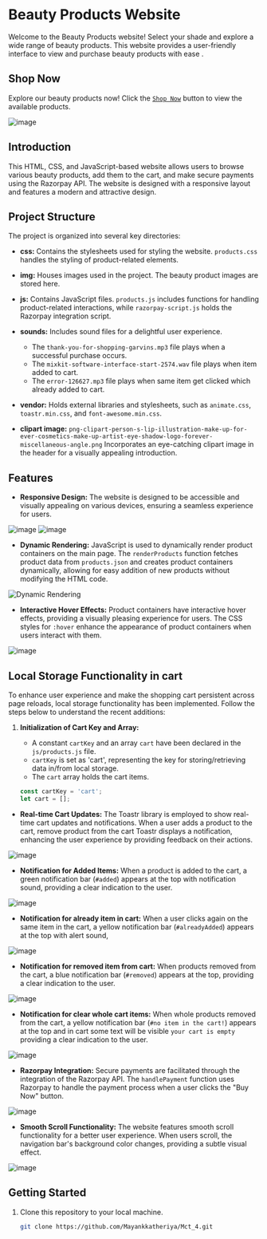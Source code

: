 # Beauty Products Website

Welcome to the Beauty Products website! Select your shade and explore a wide range of beauty products. This website provides a user-friendly interface to view and purchase beauty products with ease
.
## Shop Now
Explore our beauty products now! Click the [`Shop Now`](https://mayankkatheriya.github.io/Mct_4/Namisha_Payment-integration/) button to view the available products.

![image](https://github.com/Mayankkatheriya/Mct_4/assets/126158413/161afa9f-8dba-4763-8b52-1e07ad99a8cb)

## Introduction
This HTML, CSS, and JavaScript-based website allows users to browse various beauty products, add them to the cart, and make secure payments using the Razorpay API. The website is designed with a responsive layout and features a modern and attractive design.

## Project Structure
The project is organized into several key directories:

- **css:** Contains the stylesheets used for styling the website. `products.css` handles the styling of product-related elements.

- **img:** Houses images used in the project. The beauty product images are stored here.

- **js:** Contains JavaScript files. `products.js` includes functions for handling product-related interactions, while `razorpay-script.js` holds the Razorpay integration script.

- **sounds:** Includes sound files for a delightful user experience.
  - The `thank-you-for-shopping-garvins.mp3` file plays when a successful purchase occurs.
  - The `mixkit-software-interface-start-2574.wav` file plays when item added to cart.
  - The `error-126627.mp3` file plays when same item get clicked which already added to cart.

- **vendor:** Holds external libraries and stylesheets, such as `animate.css`, `toastr.min.css`, and `font-awesome.min.css`.

- **clipart image:** `png-clipart-person-s-lip-illustration-make-up-for-ever-cosmetics-make-up-artist-eye-shadow-logo-forever-miscellaneous-angle.png` Incorporates an eye-catching clipart image in the header for a visually appealing introduction.

## Features
- **Responsive Design:** The website is designed to be accessible and visually appealing on various devices, ensuring a seamless experience for users.
 
![image](https://github.com/Mayankkatheriya/Mct_4/assets/126158413/dc5cd807-a290-4c37-861a-a55cc29461fb) ![image](https://github.com/Mayankkatheriya/Mct_4/assets/126158413/77810dcf-3c1f-4b24-b6e5-1a2ad2bce132)


- **Dynamic Rendering:** JavaScript is used to dynamically render product containers on the main page. The `renderProducts` function fetches product data from `products.json` and creates product containers dynamically, allowing for easy addition of new products without modifying the HTML code.

![Dynamic Rendering](https://github.com/Mayankkatheriya/Mct_4/assets/126158413/9265bf56-80a6-4339-852d-073e2b7a29b8)

- **Interactive Hover Effects:** Product containers have interactive hover effects, providing a visually pleasing experience for users. The CSS styles for `:hover` enhance the appearance of product containers when users interact with them.

![image](https://github.com/Mayankkatheriya/Mct_4/assets/126158413/434dccca-5d1a-46c0-9e1b-1932aa8bc0f5)

## Local Storage Functionality in cart
To enhance user experience and make the shopping cart persistent across page reloads, local storage functionality has been implemented. Follow the steps below to understand the recent additions:

1. **Initialization of Cart Key and Array:**
   - A constant `cartKey` and an array `cart` have been declared in the `js/products.js` file.
   - `cartKey` is set as 'cart', representing the key for storing/retrieving data in/from local storage.
   - The `cart` array holds the cart items.

   ```javascript
   const cartKey = 'cart';
   let cart = [];
- **Real-time Cart Updates:** The Toastr library is employed to show real-time cart updates and notifications. When a user adds a product to the cart, remove product from the cart Toastr displays a notification, enhancing the user experience by providing feedback on their actions.

![image](https://github.com/Mayankkatheriya/Mct_4/assets/126158413/22d09f13-862c-427d-8a24-e4caeb56d7d6)

- **Notification for Added Items:** When a product is added to the cart, a green notification bar (`#added`) appears at the top with notification sound, providing a clear indication to the user.

![image](https://github.com/Mayankkatheriya/Mct_4/assets/126158413/324d3c43-49e9-407c-9d2f-8f5175d01f6b)

- **Notification for already item in cart:** When a user clicks again on the same item in the cart, a yellow notification bar (`#alreadyAdded`) appears at the top with alert sound,
 
![image](https://github.com/Mayankkatheriya/Mct_4/assets/126158413/ffbf0554-c945-4635-baed-cc7b0a6b639e)

  - **Notification for removed item from cart:** When products removed from the cart, a blue notification bar (`#removed`) appears at the top, providing a clear indication to the user.

![image](https://github.com/Mayankkatheriya/Mct_4/assets/126158413/c47afd9a-d2b5-49e8-b8bf-f2536c85f692)

 - **Notification for clear whole cart items:** When whole products removed from the cart, a yellow notification bar (`#no item in the cart!`) appears at the top and in cart some text 
 will be visible `your cart is empty` providing a 
 clear indication to the user.

![image](https://github.com/Mayankkatheriya/Mct_4/assets/126158413/4cd0417f-e7a7-4496-b29b-348af2220269)

- **Razorpay Integration:** Secure payments are facilitated through the integration of the Razorpay API. The `handlePayment` function uses Razorpay to handle the payment process when a user clicks the "Buy Now" button.
 
![image](https://github.com/Mayankkatheriya/Mct_4/assets/126158413/30763ffa-4f88-4074-9ff8-b88edd3719b0)
- **Smooth Scroll Functionality:** The website features smooth scroll functionality for a better user experience. When users scroll, the navigation bar's background color changes, providing a subtle visual effect.
 
 ![image](https://github.com/Mayankkatheriya/Mct_4/assets/126158413/e0c9fa7e-b598-463d-b593-5e2f23a83b81)

## Getting Started
1. Clone this repository to your local machine.
   ```bash
   git clone https://github.com/Mayankkatheriya/Mct_4.git
